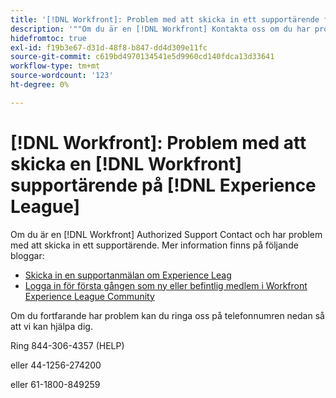 ```yaml
---
title: '[!DNL Workfront]: Problem med att skicka in ett supportärende från Workfront på Experience League'
description: '""Om du är en [!DNL Workfront] Kontakta oss om du har problem med att lämna in ett supportärende. Ring oss på telefonnumren nedan så att vi kan hjälpa dig."'
hidefromtoc: true
exl-id: f19b3e67-d31d-48f8-b847-dd4d309e11fc
source-git-commit: c619bd4970134541e5d9960cd140fdca13d33641
workflow-type: tm+mt
source-wordcount: '123'
ht-degree: 0%

---
```


# [!DNL Workfront]: Problem med att skicka en [!DNL Workfront] supportärende på [!DNL Experience League]

Om du är en [!DNL Workfront] Authorized Support Contact och har problem med att skicka in ett supportärende. Mer information finns på följande bloggar:

* [Skicka in en supportanmälan om Experience Leag](https://experienceleaguecommunities.adobe.com/t5/workfront-blogs/how-to-submit-a-support-ticket-on-experience-league/ba-p/461737)
* [Logga in för första gången som ny eller befintlig medlem i Workfront Experience League Community](https://experienceleaguecommunities.adobe.com/t5/workfront-blogs/logging-in-for-the-first-time-as-a-new-or-existing-workfront/ba-p/461472)

Om du fortfarande har problem kan du ringa oss på telefonnumren nedan så att vi kan hjälpa dig.

Ring 844-306-4357 (HELP)

eller 44-1256-274200

eller 61-1800-849259
